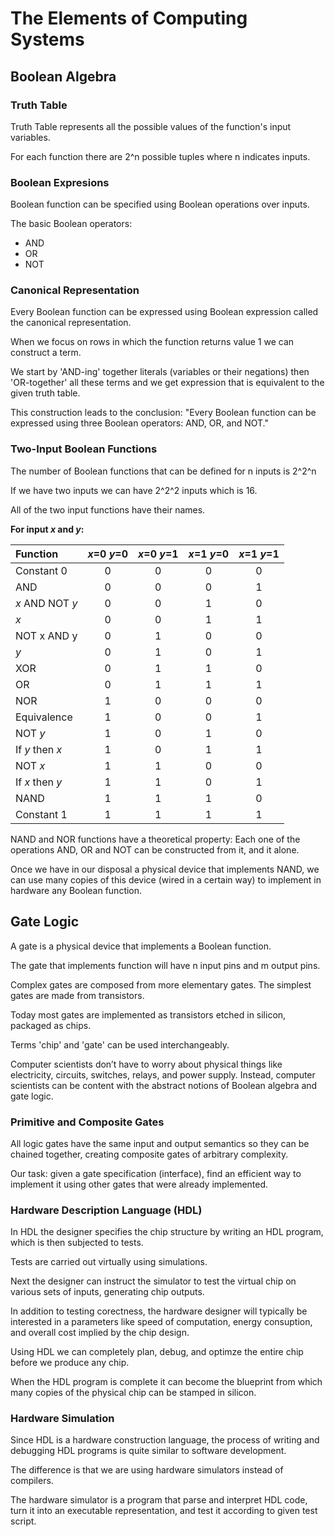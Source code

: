 # The Elements of Computing Systems

## Boolean Algebra

### Truth Table

Truth Table represents all the possible values of the function's input variables.

For each function there are 2^n possible tuples where n indicates inputs.

### Boolean Expresions

Boolean function can be specified using Boolean operations over inputs.

The basic Boolean operators:
- AND
- OR
- NOT

### Canonical Representation

Every Boolean function can be expressed using Boolean expression called the canonical representation.

When we focus on rows in which the function returns value 1 we can construct a term.

We start by 'AND-ing' together literals (variables or their negations) then 'OR-together' all these terms and we get expression that is equivalent to the given truth table.

This construction leads to the conclusion: "Every Boolean function can be expressed using three Boolean operators: AND, OR, and NOT."

### Two-Input Boolean Functions

The number of Boolean functions that can be defined for n inputs is 2^2^n

If we have two inputs we can have 2^2^2 inputs which is 16.

All of the two input functions have their names.

**For input *x* and *y*:**

| Function        | *x*=0 *y*=0 | *x*=0 *y*=1 | *x*=1 *y*=0 | *x*=1 *y*=1 |
|:----------------|:-----------:|:-----------:|:-----------:|:-----------:|
| Constant 0      |      0      |      0      |      0      |      0      |
| AND             |      0      |      0      |      0      |      1      |
| *x* AND NOT *y* |      0      |      0      |      1      |      0      |
| *x*             |      0      |      0      |      1      |      1      |
| NOT x AND y     |      0      |      1      |      0      |      0      |
| *y*             |      0      |      1      |      0      |      1      |
| XOR             |      0      |      1      |      1      |      0      |
| OR              |      0      |      1      |      1      |      1      |
| NOR             |      1      |      0      |      0      |      0      |
| Equivalence     |      1      |      0      |      0      |      1      |
| NOT *y*         |      1      |      0      |      1      |      0      |
| If *y* then *x* |      1      |      0      |      1      |      1      |
| NOT *x*         |      1      |      1      |      0      |      0      |
| If *x* then *y* |      1      |      1      |      0      |      1      |
| NAND            |      1      |      1      |      1      |      0      |
| Constant 1      |      1      |      1      |      1      |      1      |

NAND and NOR functions have a theoretical property: Each one of the operations AND, OR and NOT can be constructed from it, and it alone.

Once we have in our disposal a physical device that implements NAND, we can use many copies of this device (wired in a certain way) to implement in hardware any Boolean function.

## Gate Logic

A gate is a physical device that implements a Boolean function.

The gate that implements function will have n input pins and m output pins.

Complex gates are composed from more elementary gates. The simplest gates are made from transistors.

Today most gates are implemented as transistors etched in silicon, packaged as chips.

Terms 'chip' and 'gate' can be used interchangeably.

Computer scientists don’t have to worry about physical things like electricity, circuits, switches, relays, and power supply. Instead, computer scientists can be content with the abstract notions of Boolean algebra and gate logic.

### Primitive and Composite Gates

All logic gates have the same input and output semantics so they can be chained together, creating composite gates of arbitrary complexity.

Our task: given a gate specification (interface), find an efficient way to implement it using other gates that were already implemented. 

### Hardware Description Language (HDL)

In HDL the designer specifies the chip structure by writing an HDL program, which is then subjected to tests.

Tests are carried out virtually using simulations.

Next the designer can instruct the simulator to test the virtual chip on various sets of inputs, generating chip outputs.

In addition to testing corectness, the hardware designer will typically be interested in a parameters like speed of computation, energy consuption, and overall cost implied by the chip design.

Using HDL we can completely plan, debug, and optimze the entire chip before we produce any chip.

When the HDL program is complete it can become the blueprint from which many copies of the physical chip can be stamped in silicon.

### Hardware Simulation

Since HDL is a hardware construction language, the process of writing and debugging HDL programs is quite similar to software development.

The difference is that we are using hardware simulators instead of compilers.

The hardware simulator is a program that parse and interpret HDL code, turn it into an executable representation, and test it according to given test script.


